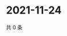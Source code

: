 # 2021-11-24

共 0 条

<!-- BEGIN WEIBO -->
<!-- 最后更新时间 Wed Nov 24 2021 21:11:50 GMT+0800 (China Standard Time) -->

<!-- END WEIBO -->
